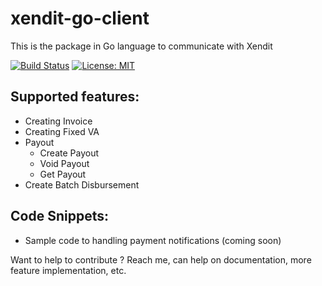 # xendit-go-client

This is the package in Go language to communicate with Xendit

[![Build Status](https://travis-ci.com/reyvinandrian/xendit-client.svg?branch=master)](https://travis-ci.com/reyvinandrian/xendit-client) [![License: MIT](https://img.shields.io/badge/License-MIT-yellow.svg)](https://opensource.org/licenses/MIT)

## Supported features:
- Creating Invoice
- Creating Fixed VA
- Payout
  - Create Payout
  - Void Payout
  - Get Payout
- Create Batch Disbursement
 
## Code Snippets:
- Sample code to handling payment notifications (coming soon)


Want to help to contribute ? Reach me, can help on documentation, more feature implementation, etc.


